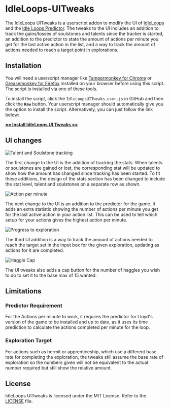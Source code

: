 # IdleLoops-UITweaks

The IdleLoops UITweaks is a userscript addon to modify the UI of [IdleLoops](http://stopsign.github.io/idleLoops/) and the [Idle Loops Predictor](https://github.com/MakroCZ/IdleLoops-Predictor). The tweaks to the UI includes an addition to track the gains/losses of soulstones and talents since the tracker is started, an addition to the predictor to state the amount of actions per minute you get for the last active action in the list, and a way to track the amount of actions needed to reach a target point in explorations.

## Installation

You will need a userscript manager like [Tampermonkey for Chrome](https://chrome.google.com/webstore/detail/tampermonkey/dhdgffkkebhmkfjojejmpbldmpobfkfo) or [Greasemonkey for Firefox](https://addons.mozilla.org/en-US/firefox/addon/greasemonkey/) installed on your browser before using this script. The script is installed via one of these tools.

To install the script, click the `IdleLoopsUITweaks.user.js` in GitHub and then click the **`Raw`** button. Your userscript manager should automatically give you the option to install the script. Alternatively, you can just follow the link below:

**[»» Install IdleLoops UI Tweaks ««](https://raw.githubusercontent.com/Quiaaaa/IdleLoops-UITweaks/main/IdleLoopsUITweaks.user.js)**

## UI changes


![Talent and Soulstone tracking](https://i.imgur.com/lMeiql7.png)

The first change to the UI is the addition of tracking the stats. When talents or soulstones are gained or lost, the corresponding stat will be updated to show how the amount has changed since tracking has been started. To fit these additions, the design of the stats section has been changed to include the stat level, talent and soulstones on a separate row as shown.

![Action per minute](https://i.imgur.com/OaXhWAE.png)

The next change to the UI is an addition to the predictor for the game. It adds an extra statistic showing the number of actions per minute you get for the last active action in your action list. This can be used to tell which setup for your actions gives the highest action per minute.

![Progress to exploration](https://i.imgur.com/OfYGS2S.png)

The third UI addition is a way to track the amount of actions needed to reach the target set in the input box for the given exploration, updating as actions for it are completed.

![Haggle Cap](https://i.imgur.com/KP73V8v.png)

The UI tweaks also adds a cap button for the number of haggles you wish to do to set it to the base max of 15 wanted.

## Limitations

### Predictor Requirement

For the Actions per minute to work, it requires the predictor for Lloyd's version of the game to be installed and up to date, as it uses its time prediction to calculate the actions completed per minute for the loop.

### Exploration Target

For actions such as hermit or apprenticeship, which use a different base rate for completing the exploration, the tweaks still assume the base rate of exploration so the numbers given will not be equivalent to the actual number required but still show the relative amount.

## License

IdleLoops UITweaks is licensed under the MIT License. Refer to the [LICENSE](https://github.com/Quiaaaa/IdleLoops-UITweaks/blob/master/LICENSE) file.
